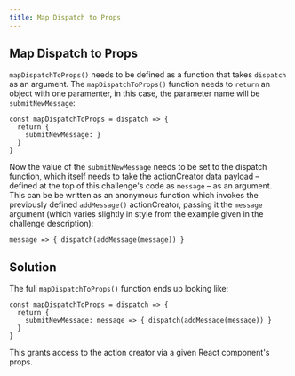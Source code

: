 ```yaml
---
title: Map Dispatch to Props
---
```

## Map Dispatch to Props

`mapDispatchToProps()` needs to be defined as a function that takes `dispatch` as an argument. The `mapDispatchToProps()` function needs to `return` an object with one paramenter, in this case, the parameter name will be `submitNewMessage`:

```
const mapDispatchToProps = dispatch => {
  return {
    submitNewMessage: }
  }
}
```

Now the value of the `submitNewMessage` needs to be set to the dispatch function, which itself needs to take the actionCreator data payload – defined at the top of this challenge's code as `message` – as an argument. This can be be written as an anonymous function which invokes the previously defined `addMessage()` actionCreator, passing it the `message` argument (which varies slightly in style from the example given in the challenge description):

```
message => { dispatch(addMessage(message)) }
```

## Solution
The full `mapDispatchToProps()` function ends up looking like:

```
const mapDispatchToProps = dispatch => {
  return {
    submitNewMessage: message => { dispatch(addMessage(message)) }
  }
}
```

This grants access to the action creator via a given React component's props.
